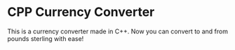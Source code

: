 # CPP Currency Converter
This is a currency converter made in C++. Now you can convert to and from pounds sterling with ease!
